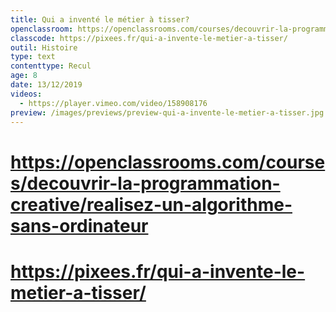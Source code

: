 ```yaml
---
title: Qui a inventé le métier à tisser?
openclassroom: https://openclassrooms.com/courses/decouvrir-la-programmation-creative/realisez-un-algorithme-sans-ordinateur
classcode: https://pixees.fr/qui-a-invente-le-metier-a-tisser/
outil: Histoire
type: text
contenttype: Recul
age: 8
date: 13/12/2019
videos:
  - https://player.vimeo.com/video/158908176
preview: /images/previews/preview-qui-a-invente-le-metier-a-tisser.jpg
---
```


# https://openclassrooms.com/courses/decouvrir-la-programmation-creative/realisez-un-algorithme-sans-ordinateur
# https://pixees.fr/qui-a-invente-le-metier-a-tisser/